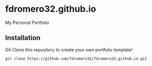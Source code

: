 # fdromero32.github.io

My Personal Portfolio

## Installation

Git Clone this repository to create your own portfolio template!

```bash
git clone https://github.com/fdromero32/fdromero32.github.io.git
```

